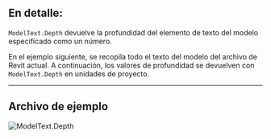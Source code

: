 ## En detalle:
`ModelText.Depth` devuelve la profundidad del elemento de texto del modelo especificado como un número.

En el ejemplo siguiente, se recopila todo el texto del modelo del archivo de Revit actual. A continuación, los valores de profundidad se devuelven con `ModelText.Depth` en unidades de proyecto.
___
## Archivo de ejemplo

![ModelText.Depth](./Revit.Elements.ModelText.Depth_img.jpg)
